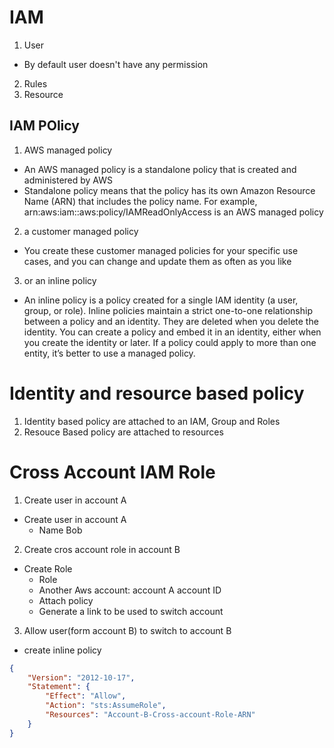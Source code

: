 # IAM
1. User
- By default user doesn't have any permission
2. Rules
3. Resource

## IAM POlicy
1. AWS managed policy
- An AWS managed policy is a standalone policy that is created and administered by AWS
- Standalone policy means that the policy has its own Amazon Resource Name (ARN) that includes the policy name. For example, arn:aws:iam::aws:policy/IAMReadOnlyAccess is an AWS managed policy
2. a customer managed policy
- You create these customer managed policies for your specific use cases, and you can change and update them as often as you like
3. or an inline policy
- An inline policy is a policy created for a single IAM identity (a user, group, or role). Inline policies maintain a strict one-to-one relationship between a policy and an identity. They are deleted when you delete the identity. You can create a policy and embed it in an identity, either when you create the identity or later. If a policy could apply to more than one entity, it’s better to use a managed policy.


# Identity and resource based policy
1. Identity based policy are attached to an IAM, Group and Roles
2. Resouce Based policy  are attached to resources


# Cross Account IAM Role
1. Create user in account A
- Create user in account A 
    - Name Bob
2. Create cros account role in account B
- Create Role
    - Role
    - Another Aws account: account A account ID
    - Attach policy
    - Generate a link to be used to switch account
3. Allow user(form account B) to switch to account B
- create inline policy
```json
{
    "Version": "2012-10-17",
    "Statement": {
        "Effect": "Allow",
        "Action": "sts:AssumeRole",
        "Resources": "Account-B-Cross-account-Role-ARN"
    }
}
```
